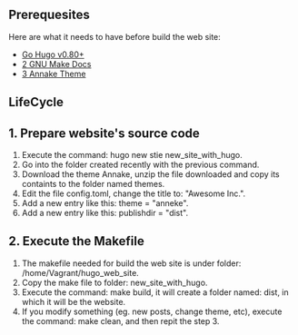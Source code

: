 ## Prerequesites

Here are what it needs to have before build the web site:

* [Go Hugo v0.80+](https://gohugo.io/)
* [2 GNU Make Docs](https://www.gnu.org/software/make/manual/html_node/index.html)
* [3 Annake Theme](https://themes.gohugo.io/themes/gohugo-theme-ananke/)

##  LifeCycle

## 1. Prepare website's source code
1. Execute the command: hugo new stie new_site_with_hugo.
2. Go into the folder created recently with the previous command.
3. Download the theme Annake, unzip the file downloaded and copy its containts to the folder named themes.
4. Edit the file config.toml, change the title to: "Awesome Inc.".
5. Add a new entry like this: theme = "anneke".
6. Add a new entry like this: publishdir = "dist".

## 2. Execute the Makefile
1. The makefile needed for build the web site is under folder: /home/Vagrant/hugo_web_site.
2. Copy the make file to folder: new_site_with_hugo.
3. Execute the command: make build, it will create a folder named: dist, in which it will be the website.
4. If you modify something (eg. new posts, change theme, etc), execute the command: make clean, and then repit the step 3.



